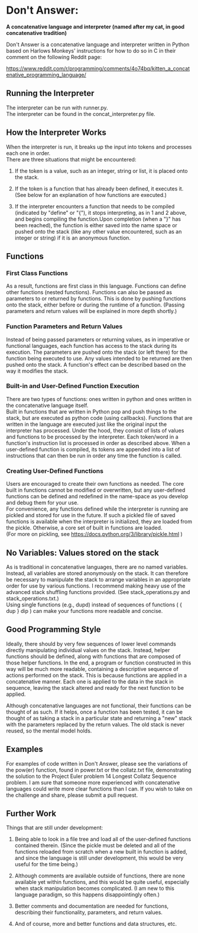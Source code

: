 # Don't Answer: 
**A concatenative language and interpreter (named after my cat, in good concatenative tradition)**

Don't Answer is a concatenative language and interpreter written in Python based on Harlows Monkeys' instructions for how to do so in C in their comment on the following Reddit page:

https://www.reddit.com/r/programming/comments/4o74bq/kitten_a_concatenative_programming_language/

## Running the Interpreter
The interpreter can be run with runner.py.  
The interpreter can be found in the concat_interpreter.py file.  

## How the Interpreter Works
When the interpreter is run, it breaks up the input into tokens and processes each one in order.  
There are three situations that might be encountered:

1. If the token is a value, such as an integer, string or list, it is placed onto the stack.

2. If the token is a function that has already been defined, it executes it.  (See below for an explanation of how functions are executed.)

3. If the interpreter encounters a function that needs to be compiled (indicated by "define" or "{"), it stops interpreting, as in 1 and 2 above, and begins compiling the function.Upon completion (when a "}" has been reached), the function is either saved into the name space or pushed onto the stack (like any other value encountered, such as an integer or string) if it is an anonymous function.  

## Functions
### First Class Functions
As a result, functions are first class in this language.  Functions can define other functions (nested functions). 
Functions can also be passed as parameters to or returned by functions.  This is done by pushing functions onto the stack, either before or during the runtime of a function. (Passing parameters and return values will be explained in more depth shortly.)

### Function Parameters and Return Values
Instead of being passed parameters or returning values, as in imperative or functional languages, 
each function has access to the stack during its execution.  The parameters are pushed onto the stack (or left there)
for the function being executed to use.  Any values intended to be returned are then pushed onto the stack.
A function's effect can be described based on the way it modifies the stack.  

### Built-in and User-Defined Function Execution
There are two types of functions: ones written in python and ones written in the concatenative language itself.  
Built in functions that are written in Python pop and push things to the stack, but are executed as python code (using callbacks).
Functions that are written in the language are executed just like the original input the interpreter has processed.  Under the hood, they
consist of lists of values and functions to be processed by the interpreter.  Each token/word in a function's instruction list is processed in order as described above.  When a user-defined function is compiled, its tokens are appended into a list of instructions that can then be run in order any time the function is called.  

### Creating User-Defined Functions
Users are encouraged to create their own functions as needed.  The core built in functions cannot be modified or overwritten, but any user-defined functions can be defined and redefined in the name-space as you develop and debug them for your use.  
For convenience, any functions defined while the interpreter is running are pickled and stored for use in the future.  If such a pickled file of saved functions is available when the interpreter is initialized, they are loaded from the pickle.  Otherwise, a core set of built in functions are loaded.  
(For more on pickling, see https://docs.python.org/3/library/pickle.html )
  
## No Variables: Values stored on the stack
As is traditional in concatenative languages, there are no named variables.  Instead, all variables are stored anonymously on the stack.
It can therefore be necessary to manipulate the stack to arrange variables in an appropriate order for use by various functions.
I recommend making heavy use of the advanced stack shuffling functions provided.  (See stack_operations.py and stack_operations.txt.)  
Using single functions (e.g., dupd) instead of sequences of functions ( { dup } dip ) can make your functions more readable and concise.  
## Good Programming Style
Ideally, there should by very few sequences of lower level commands directly manipulating individual values on the stack.
Instead, helper functions should be defined, along with functions that are composed of those helper functions.  In the end, a program or function constructed in this way will be much more readable, containing a descriptive sequence of actions performed on the stack.
This is because functions are applied in a concatenative manner.  Each one is applied to the data in the stack in sequence, 
leaving the stack altered and ready for the next function to be applied.  

Although concatenative languages are not functional, their functions can be thought of as such.  If it helps, once a function has been tested, it can be thought of as taking a stack in a particular state and returning a "new" stack with the parameters replaced by the return values.  The old stack is never reused, so the mental model holds.  

## Examples
For examples of code written in Don't Answer, please see the variations of the pow(er) function, found in power.txt or the collatz.txt file, demonstrating the solution to the Project Euler problem 14 Longest Collatz Sequence problem.  I am sure that someone more experienced with concatenative languages could write more clear functions than I can.  If you wish to take on the challenge and share, please submit a pull request.  

## Further Work
Things that are still under development:
1. Being able to look in a file tree and load all of the user-defined functions contained therein.  (Since the pickle must be deleted and all of the functions reloaded from scratch when a new built in function is added, and since the language is still under development, this would be very useful for the time being.)

2. Although comments are available outside of functions, there are none available yet within functions, and this would be quite useful, especially when stack manipulation becomes complicated.  (I am new to this language paradigm, so this happens disappointingly often.)  

3. Better comments and documentation are needed for functions, describing their functionality, parameters, and return values.  

4. And of course, more and better functions and data structures, etc.
